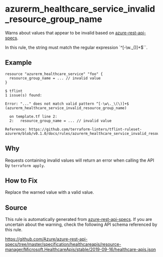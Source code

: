 <!--- This file generated by `tools/apispec-rule-gen/main.go`. DO NOT EDIT --->

# azurerm_healthcare_service_invalid_resource_group_name

Warns about values that appear to be invalid based on [azure-rest-api-specs](https://github.com/Azure/azure-rest-api-specs).

In this rule, the string must match the regular expression `^[-\w\._\(\)]+$``.

## Example

```hcl
resource "azurerm_healthcare_service" "foo" {
  resource_group_name = ... // invalid value
}
```

```
$ tflint
1 issue(s) found:

Error: "..." does not match valid pattern ^[-\w\._\(\)]+$ (azurerm_healthcare_service_invalid_resource_group_name)

  on template.tf line 2:
  2:   resource_group_name = ... // invalid value

Reference: https://github.com/terraform-linters/tflint-ruleset-azurerm/blob/v0.1.0/docs/rules/azurerm_healthcare_service_invalid_resource_group_name.md

```

## Why

Requests containing invalid values will return an error when calling the API by `terraform apply`.

## How to Fix

Replace the warned value with a valid value.

## Source

This rule is automatically generated from [azure-rest-api-specs](https://github.com/Azure/azure-rest-api-specs). If you are uncertain about the warning, check the following API schema referenced by this rule.

https://github.com/Azure/azure-rest-api-specs/tree/master/specification/healthcareapis/resource-manager/Microsoft.HealthcareApis/stable/2019-09-16/healthcare-apis.json
